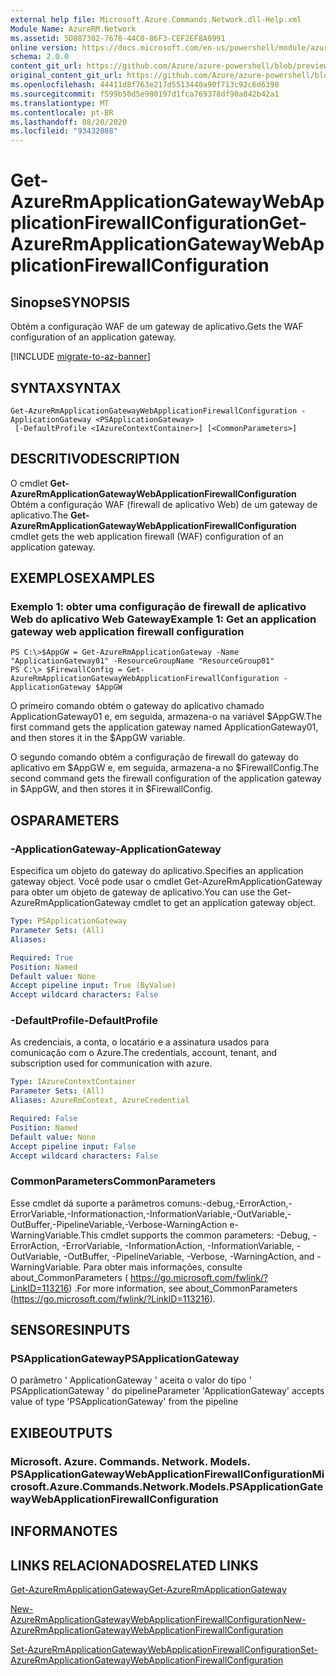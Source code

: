 ```yaml
---
external help file: Microsoft.Azure.Commands.Network.dll-Help.xml
Module Name: AzureRM.Network
ms.assetid: 5D887302-7678-44C0-86F3-CEF2EF8A0991
online version: https://docs.microsoft.com/en-us/powershell/module/azurerm.network/get-azurermapplicationgatewaywebapplicationfirewallconfiguration
schema: 2.0.0
content_git_url: https://github.com/Azure/azure-powershell/blob/preview/src/ResourceManager/Network/Commands.Network/help/Get-AzureRmApplicationGatewayWebApplicationFirewallConfiguration.md
original_content_git_url: https://github.com/Azure/azure-powershell/blob/preview/src/ResourceManager/Network/Commands.Network/help/Get-AzureRmApplicationGatewayWebApplicationFirewallConfiguration.md
ms.openlocfilehash: 44411d8f763e217d5513440a90f713c92c6d6398
ms.sourcegitcommit: f599b50d5e980197d1fca769378df90a842b42a1
ms.translationtype: MT
ms.contentlocale: pt-BR
ms.lasthandoff: 08/20/2020
ms.locfileid: "93432088"
---
```

# <span data-ttu-id="dc15b-101">Get-AzureRmApplicationGatewayWebApplicationFirewallConfiguration</span><span class="sxs-lookup"><span data-stu-id="dc15b-101">Get-AzureRmApplicationGatewayWebApplicationFirewallConfiguration</span></span>

## <span data-ttu-id="dc15b-102">Sinopse</span><span class="sxs-lookup"><span data-stu-id="dc15b-102">SYNOPSIS</span></span>
<span data-ttu-id="dc15b-103">Obtém a configuração WAF de um gateway de aplicativo.</span><span class="sxs-lookup"><span data-stu-id="dc15b-103">Gets the WAF configuration of an application gateway.</span></span>

[!INCLUDE [migrate-to-az-banner](../../includes/migrate-to-az-banner.md)]

## <span data-ttu-id="dc15b-104">SYNTAX</span><span class="sxs-lookup"><span data-stu-id="dc15b-104">SYNTAX</span></span>

```
Get-AzureRmApplicationGatewayWebApplicationFirewallConfiguration -ApplicationGateway <PSApplicationGateway>
 [-DefaultProfile <IAzureContextContainer>] [<CommonParameters>]
```

## <span data-ttu-id="dc15b-105">DESCRITIVO</span><span class="sxs-lookup"><span data-stu-id="dc15b-105">DESCRIPTION</span></span>
<span data-ttu-id="dc15b-106">O cmdlet **Get-AzureRmApplicationGatewayWebApplicationFirewallConfiguration** Obtém a configuração WAF (firewall de aplicativo Web) de um gateway de aplicativo.</span><span class="sxs-lookup"><span data-stu-id="dc15b-106">The **Get-AzureRmApplicationGatewayWebApplicationFirewallConfiguration** cmdlet gets the web application firewall (WAF) configuration of an application gateway.</span></span>

## <span data-ttu-id="dc15b-107">EXEMPLOS</span><span class="sxs-lookup"><span data-stu-id="dc15b-107">EXAMPLES</span></span>

### <span data-ttu-id="dc15b-108">Exemplo 1: obter uma configuração de firewall de aplicativo Web do aplicativo Web Gateway</span><span class="sxs-lookup"><span data-stu-id="dc15b-108">Example 1: Get an application gateway web application firewall configuration</span></span>
```
PS C:\>$AppGW = Get-AzureRmApplicationGateway -Name "ApplicationGateway01" -ResourceGroupName "ResourceGroup01"
PS C:\> $FirewallConfig = Get-AzureRmApplicationGatewayWebApplicationFirewallConfiguration -ApplicationGateway $AppGW
```

<span data-ttu-id="dc15b-109">O primeiro comando obtém o gateway do aplicativo chamado ApplicationGateway01 e, em seguida, armazena-o na variável $AppGW.</span><span class="sxs-lookup"><span data-stu-id="dc15b-109">The first command gets the application gateway named ApplicationGateway01, and then stores it in the $AppGW variable.</span></span>

<span data-ttu-id="dc15b-110">O segundo comando obtém a configuração de firewall do gateway do aplicativo em $AppGW e, em seguida, armazena-a no $FirewallConfig.</span><span class="sxs-lookup"><span data-stu-id="dc15b-110">The second command gets the firewall configuration of the application gateway in $AppGW, and then stores it in $FirewallConfig.</span></span>

## <span data-ttu-id="dc15b-111">OS</span><span class="sxs-lookup"><span data-stu-id="dc15b-111">PARAMETERS</span></span>

### <span data-ttu-id="dc15b-112">-ApplicationGateway</span><span class="sxs-lookup"><span data-stu-id="dc15b-112">-ApplicationGateway</span></span>
<span data-ttu-id="dc15b-113">Especifica um objeto do gateway do aplicativo.</span><span class="sxs-lookup"><span data-stu-id="dc15b-113">Specifies an application gateway object.</span></span>
<span data-ttu-id="dc15b-114">Você pode usar o cmdlet Get-AzureRmApplicationGateway para obter um objeto de gateway de aplicativo.</span><span class="sxs-lookup"><span data-stu-id="dc15b-114">You can use the Get-AzureRmApplicationGateway cmdlet to get an application gateway object.</span></span>

```yaml
Type: PSApplicationGateway
Parameter Sets: (All)
Aliases: 

Required: True
Position: Named
Default value: None
Accept pipeline input: True (ByValue)
Accept wildcard characters: False
```

### <span data-ttu-id="dc15b-115">-DefaultProfile</span><span class="sxs-lookup"><span data-stu-id="dc15b-115">-DefaultProfile</span></span>
<span data-ttu-id="dc15b-116">As credenciais, a conta, o locatário e a assinatura usados para comunicação com o Azure.</span><span class="sxs-lookup"><span data-stu-id="dc15b-116">The credentials, account, tenant, and subscription used for communication with azure.</span></span>

```yaml
Type: IAzureContextContainer
Parameter Sets: (All)
Aliases: AzureRmContext, AzureCredential

Required: False
Position: Named
Default value: None
Accept pipeline input: False
Accept wildcard characters: False
```

### <span data-ttu-id="dc15b-117">CommonParameters</span><span class="sxs-lookup"><span data-stu-id="dc15b-117">CommonParameters</span></span>
<span data-ttu-id="dc15b-118">Esse cmdlet dá suporte a parâmetros comuns:-debug,-ErrorAction,-ErrorVariable,-Informationaction,-InformationVariable,-OutVariable,-OutBuffer,-PipelineVariable,-Verbose-WarningAction e-WarningVariable.</span><span class="sxs-lookup"><span data-stu-id="dc15b-118">This cmdlet supports the common parameters: -Debug, -ErrorAction, -ErrorVariable, -InformationAction, -InformationVariable, -OutVariable, -OutBuffer, -PipelineVariable, -Verbose, -WarningAction, and -WarningVariable.</span></span> <span data-ttu-id="dc15b-119">Para obter mais informações, consulte about_CommonParameters ( https://go.microsoft.com/fwlink/?LinkID=113216) .</span><span class="sxs-lookup"><span data-stu-id="dc15b-119">For more information, see about_CommonParameters (https://go.microsoft.com/fwlink/?LinkID=113216).</span></span>

## <span data-ttu-id="dc15b-120">SENSORES</span><span class="sxs-lookup"><span data-stu-id="dc15b-120">INPUTS</span></span>

### <span data-ttu-id="dc15b-121">PSApplicationGateway</span><span class="sxs-lookup"><span data-stu-id="dc15b-121">PSApplicationGateway</span></span>
<span data-ttu-id="dc15b-122">O parâmetro ' ApplicationGateway ' aceita o valor do tipo ' PSApplicationGateway ' do pipeline</span><span class="sxs-lookup"><span data-stu-id="dc15b-122">Parameter 'ApplicationGateway' accepts value of type 'PSApplicationGateway' from the pipeline</span></span>

## <span data-ttu-id="dc15b-123">EXIBE</span><span class="sxs-lookup"><span data-stu-id="dc15b-123">OUTPUTS</span></span>

### <span data-ttu-id="dc15b-124">Microsoft. Azure. Commands. Network. Models. PSApplicationGatewayWebApplicationFirewallConfiguration</span><span class="sxs-lookup"><span data-stu-id="dc15b-124">Microsoft.Azure.Commands.Network.Models.PSApplicationGatewayWebApplicationFirewallConfiguration</span></span>

## <span data-ttu-id="dc15b-125">INFORMA</span><span class="sxs-lookup"><span data-stu-id="dc15b-125">NOTES</span></span>

## <span data-ttu-id="dc15b-126">LINKS RELACIONADOS</span><span class="sxs-lookup"><span data-stu-id="dc15b-126">RELATED LINKS</span></span>

[<span data-ttu-id="dc15b-127">Get-AzureRmApplicationGateway</span><span class="sxs-lookup"><span data-stu-id="dc15b-127">Get-AzureRmApplicationGateway</span></span>](./Get-AzureRmApplicationGateway.md)

[<span data-ttu-id="dc15b-128">New-AzureRmApplicationGatewayWebApplicationFirewallConfiguration</span><span class="sxs-lookup"><span data-stu-id="dc15b-128">New-AzureRmApplicationGatewayWebApplicationFirewallConfiguration</span></span>](./New-AzureRmApplicationGatewayWebApplicationFirewallConfiguration.md)

[<span data-ttu-id="dc15b-129">Set-AzureRmApplicationGatewayWebApplicationFirewallConfiguration</span><span class="sxs-lookup"><span data-stu-id="dc15b-129">Set-AzureRmApplicationGatewayWebApplicationFirewallConfiguration</span></span>](./Set-AzureRmApplicationGatewayWebApplicationFirewallConfiguration.md)


